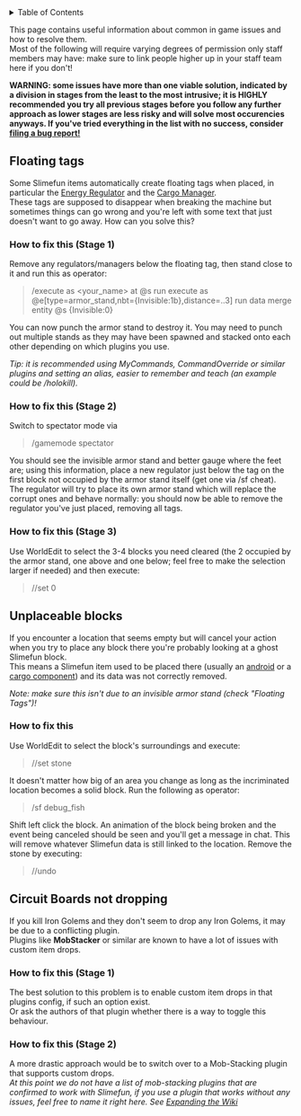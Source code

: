 <!-- START doctoc generated TOC please keep comment here to allow auto update -->
<!-- DON'T EDIT THIS SECTION, INSTEAD RE-RUN doctoc TO UPDATE -->
<details>
<summary>Table of Contents</summary>

- [Table of Contents](#table-of-contents)
  - [Floating tags](#floating-tags)
    - [How to fix this (Stage 1)](#how-to-fix-this-stage-1)
    - [How to fix this (Stage 2)](#how-to-fix-this-stage-2)
    - [How to fix this (Stage 3)](#how-to-fix-this-stage-3)
  - [Unplaceable blocks](#unplaceable-blocks)
    - [How to fix this](#how-to-fix-this)
  - [Circuit Boards not dropping](#circuit-boards-not-dropping)
    - [How to fix this (Stage 1)](#how-to-fix-this-stage-1-1)
    - [How to fix this (Stage 2)](#how-to-fix-this-stage-2-1)

</details>
<!-- END doctoc generated TOC please keep comment here to allow auto update -->

This page contains useful information about common in game issues and how to resolve them.<br>
Most of the following will require varying degrees of permission only staff members may have: make sure to link people higher up in your staff team here if you don't!

**WARNING: some issues have more than one viable solution, indicated by a division in stages from the least to the most intrusive; it is HIGHLY recommended you try all previous stages before you follow any further approach as lower stages are less risky and will solve most occurencies anyways. If you've tried everything in the list with no success, consider [filing a bug report!](https://github.com/TheBusyBiscuit/Slimefun4/wiki/How-to-report-bugs)**

## Floating tags
Some Slimefun items automatically create floating tags when placed, in particular the [Energy Regulator](https://github.com/TheBusyBiscuit/Slimefun4/wiki/Energy-Regulator) and the [Cargo Manager](https://github.com/TheBusyBiscuit/Slimefun4/wiki/Cargo-Manager).<br>
These tags are supposed to disappear when breaking the machine but sometimes things can go wrong and you're left with some text that just doesn't want to go away. How can you solve this?

### How to fix this (Stage 1)
Remove any regulators/managers below the floating tag, then stand close to it and run this as operator:
>/execute as <your_name> at @s run execute as @e[type=armor_stand,nbt={Invisible:1b},distance=..3] run data merge entity @s {Invisible:0}

You can now punch the armor stand to destroy it. You may need to punch out multiple stands as they may have been spawned and stacked onto each other depending on which plugins you use.

*Tip: it is recommended using MyCommands, CommandOverride or similar plugins and setting an alias, easier to remember and teach (an example could be /holokill).*

### How to fix this (Stage 2)
Switch to spectator mode via
>/gamemode spectator

You should see the invisible armor stand and better gauge where the feet are; using this information, place a new regulator just below the tag on the first block not occupied by the armor stand itself (get one via /sf cheat).<br>
The regulator will try to place its own armor stand which will replace the corrupt ones and behave normally: you should now be able to remove the regulator you've just placed, removing all tags.

### How to fix this (Stage 3)
Use WorldEdit to select the 3-4 blocks you need cleared (the 2 occupied by the armor stand, one above and one below; feel free to make the selection larger if needed) and then execute:
>//set 0

## Unplaceable blocks
If you encounter a location that seems empty but will cancel your action when you try to place any block there you're probably looking at a ghost Slimefun block.<br> This means a Slimefun item used to be placed there (usually an [android](https://github.com/TheBusyBiscuit/Slimefun4/wiki/Androids) or a [cargo component](https://github.com/TheBusyBiscuit/Slimefun4/wiki/Cargo-Management)) and its data was not correctly removed.

_Note: make sure this isn't due to an invisible armor stand (check "Floating Tags")!_

### How to fix this
Use WorldEdit to select the block's surroundings and execute:
>//set stone

It doesn't matter how big of an area you change as long as the incriminated location becomes a solid block.
Run the following as operator:
>/sf debug_fish

Shift left click the block. An animation of the block being broken and the event being canceled should be seen and you'll get a message in chat. This will remove whatever Slimefun data is still linked to the location.
Remove the stone by executing:
>//undo

## Circuit Boards not dropping
If you kill Iron Golems and they don't seem to drop any Iron Golems, it may be due to a conflicting plugin.<br>
Plugins like **MobStacker** or similar are known to have a lot of issues with custom item drops.

### How to fix this (Stage 1)
The best solution to this problem is to enable custom item drops in that plugins config, if such an option exist.<br>
Or ask the authors of that plugin whether there is a way to toggle this behaviour.

### How to fix this (Stage 2)
A more drastic approach would be to switch over to a Mob-Stacking plugin that supports custom drops.<br>
_At this point we do not have a list of mob-stacking plugins that are confirmed to work with Slimefun, if you use a plugin that works without any issues, feel free to name it right here. See [Expanding the Wiki](https://github.com/TheBusyBiscuit/Slimefun4/wiki/Expanding-the-Wiki)_
